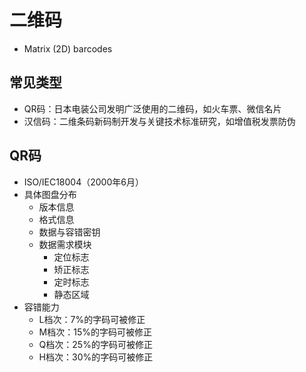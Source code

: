 # 二维码

- Matrix (2D) barcodes

## 常见类型

- QR码：日本电装公司发明广泛使用的二维码，如火车票、微信名片
- 汉信码：二维条码新码制开发与关键技术标准研究，如增值税发票防伪

## QR码

- ISO/IEC18004（2000年6月）
- 具体图盘分布
  - 版本信息
  - 格式信息
  - 数据与容错密钥
  - 数据需求模块
    - 定位标志
    - 矫正标志
    - 定时标志
    - 静态区域
- 容错能力
  - L档次：7%的字码可被修正
  - M档次：15%的字码可被修正
  - Q档次：25%的字码可被修正
  - H档次：30%的字码可被修正